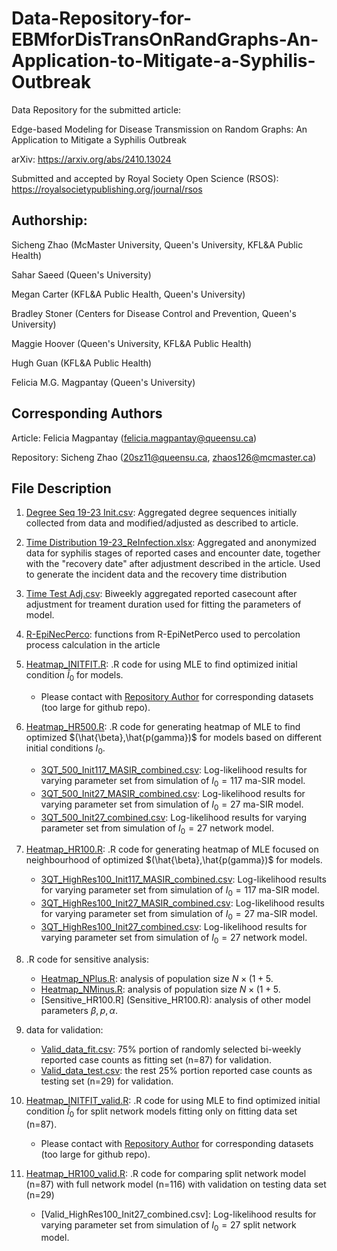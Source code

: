 # Data-Repository-for-EBMforDisTransOnRandGraphs-An-Application-to-Mitigate-a-Syphilis-Outbreak
Data Repository for the submitted article:

Edge-based Modeling for Disease Transmission on Random Graphs: An Application to Mitigate a Syphilis Outbreak

arXiv: https://arxiv.org/abs/2410.13024

Submitted and accepted by Royal Society Open Science (RSOS): https://royalsocietypublishing.org/journal/rsos

## Authorship: 
Sicheng Zhao (McMaster University, Queen's University, KFL&A Public Health)

Sahar Saeed (Queen's University)

Megan Carter (KFL&A Public Health, Queen's University)

Bradley Stoner (Centers for Disease Control and Prevention, Queen's University) 

Maggie Hoover (Queen's University, KFL&A Public Health)

Hugh Guan (KFL&A Public Health)

Felicia M.G. Magpantay (Queen's University)

## Corresponding Authors
Article: Felicia Magpantay (felicia.magpantay@queensu.ca)

Repository: Sicheng Zhao (20sz11@queensu.ca, zhaos126@mcmaster.ca)

## File Description
1. [Degree Seq 19-23 Init.csv](Degree_Seq_19-23_Init.csv): Aggregated degree sequences initially collected from data and modified/adjusted as described to article.

2. [Time Distribution 19-23_ReInfection.xlsx](Time_Distribution_19-23_ReInfection.xlsx): Aggregated and anonymized data for syphilis stages of reported cases and encounter date, together with the "recovery date" after adjustment described in the article. Used to generate the incident data and the recovery time distribution

3. [Time Test Adj.csv](Time_Test_Adj.csv): Biweekly aggregated reported casecount after adjustment for treament duration used for fitting the parameters of model.

4. [R-EpiNecPerco](R-EpiNetPerco): functions from R-EpiNetPerco used to percolation process calculation in the article

5. [Heatmap_INITFIT.R](Heatmap_INITFIT.R): .R code for using MLE to find optimized initial condition $\hat{I}_0$ for models.
    - Please contact with [Repository Author](zhaos126@mcmaster.ca) for corresponding datasets (too large for github repo).

6. [Heatmap_HR500.R](Heatmap_HR500.R): .R code for generating heatmap of MLE to find optimized $(\hat{\beta},\hat{p(gamma})$ for models based on different initial conditions $I_0$.
    - [3QT_500_Init117_MASIR_combined.csv](3QT_500_Init117_MASIR_combined.csv): Log-likelihood results for varying parameter set from simulation of $I_0=117$ ma-SIR model.
    - [3QT_500_Init27_MASIR_combined.csv](3QT_500_Init27_MASIR_combined.csv): Log-likelihood results for varying parameter set from simulation of $I_0=27$ ma-SIR model.
    - [3QT_500_Init27_combined.csv](3QT_500_Init27_MASIR_combined.csv): Log-likelihood results for varying parameter set from simulation of $I_0=27$ network model.

7. [Heatmap_HR100.R](Heatmap_HR100.R): .R code for generating heatmap of MLE focused on neighbourhood of optimized $(\hat{\beta},\hat{p(gamma})$ for models.
    - [3QT_HighRes100_Init117_MASIR_combined.csv](3QT_HighRes100_Init117_MASIR_combined.csv): Log-likelihood results for varying parameter set from simulation of $I_0=117$ ma-SIR model.
    - [3QT_HighRes100_Init27_MASIR_combined.csv](3QT_HighRes100_Init27_MASIR_combined.csv): Log-likelihood results for varying parameter set from simulation of $I_0=27$ ma-SIR model.
    - [3QT_HighRes100_Init27_combined.csv](3QT_HighRes100_Init27_MASIR_combined.csv): Log-likelihood results for varying parameter set from simulation of $I_0=27$ network model.

8. .R code for sensitive analysis:
    - [Heatmap_NPlus.R](Heatmap_NPlus.R): analysis of population size $N \times (1+5%)$.
    - [Heatmap_NMinus.R](Heatmap_NMinus.R): analysis of population size $N \times (1+5%)$.
    - [Sensitive_HR100.R] (Sensitive_HR100.R): analysis of other model parameters $\beta, p, \alpha$.

9. data for validation:
    - [Valid_data_fit.csv](Valid_data_fit.csv): 75% portion of randomly selected bi-weekly reported case counts as fitting set (n=87) for validation.
    - [Valid_data_test.csv](Valid_data_test.csv): the rest 25% portion reported case counts as testing set (n=29) for validation.

10. [Heatmap_INITFIT_valid.R](Heatmap_INITFIT_valid.R): .R code for using MLE to find optimized initial condition $\hat{I}_0$ for split network models fitting only on fitting data set (n=87).
    - Please contact with [Repository Author](zhaos126@mcmaster.ca) for corresponding datasets (too large for github repo).

11. [Heatmap_HR100_valid.R](Heatmap_HR100_valid.R): .R code for comparing split network model (n=87) with full network model (n=116) with validation on testing data set (n=29)
    - [Valid_HighRes100_Init27_combined.csv]: Log-likelihood results for varying parameter set from simulation of $I_0=27$ split network model.

